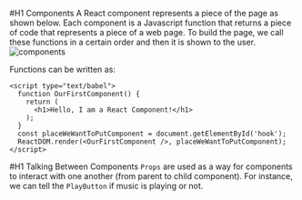 #H1 Components
A React component represents a piece of the page as shown below. Each component is a Javascript function that returns a piece of code that represents a piece of a web page. To build the page, we call these functions in a certain order and then it is shown to the user.  
![components](https://user-images.githubusercontent.com/35832643/41438251-837689ec-6fdb-11e8-8752-b5fb2344fc24.png)

Functions can be written as:
```
<script type="text/babel">
  function OurFirstComponent() {
    return (
      <h1>Hello, I am a React Component!</h1>
    );
  }
  const placeWeWantToPutComponent = document.getElementById('hook');
  ReactDOM.render(<OurFirstComponent />, placeWeWantToPutComponent);
</script>

```
#H1 Talking Between Components
`Props` are used as a way for components to interact with one another (from parent to child component). For instance, we can tell the `PlayButton` if music is playing or not.  
